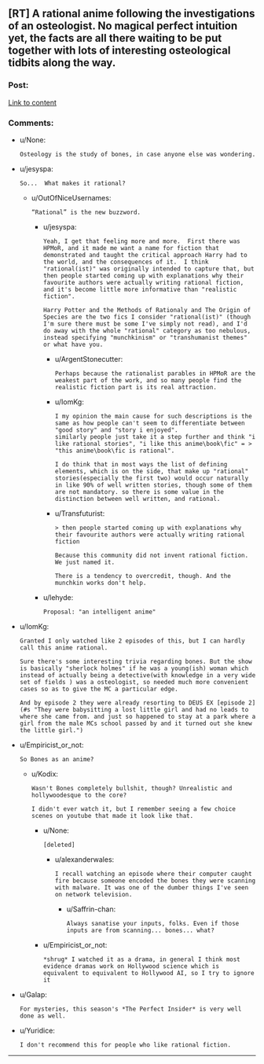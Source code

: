## [RT] A rational anime following the investigations of an osteologist. No magical perfect intuition yet, the facts are all there waiting to be put together with lots of interesting osteological tidbits along the way.

### Post:

[Link to content](http://www.crunchyroll.com/beautiful-bones-sakurakos-investigation-)

### Comments:

- u/None:
  ```
  Osteology is the study of bones, in case anyone else was wondering.
  ```

- u/jesyspa:
  ```
  So...  What makes it rational?
  ```

  - u/OutOfNiceUsernames:
    ```
    “Rational” is the new buzzword.
    ```

    - u/jesyspa:
      ```
      Yeah, I get that feeling more and more.  First there was HPMoR, and it made me want a name for fiction that demonstrated and taught the critical approach Harry had to the world, and the consequences of it.  I think "rational(ist)" was originally intended to capture that, but then people started coming up with explanations why their favourite authors were actually writing rational fiction, and it's become little more informative than "realistic fiction".

      Harry Potter and the Methods of Rationaly and The Origin of Species are the two fics I consider "rational(ist)" (though I'm sure there must be some I've simply not read), and I'd do away with the whole "rational" category as too nebulous, instead specifying "munchkinism" or "transhumanist themes" or what have you.
      ```

      - u/ArgentStonecutter:
        ```
        Perhaps because the rationalist parables in HPMoR are the weakest part of the work, and so many people find the realistic fiction part is its real attraction.
        ```

      - u/IomKg:
        ```
        I my opinion the main cause for such descriptions is the same as how people can't seem to differentiate between "good story" and "story i enjoyed".
        similarly people just take it a step further and think "i like rational stories", "i like this anime\book\fic" = > "this anime\book\fic is rational".

        I do think that in most ways the list of defining elements, which is on the side, that make up "rational" stories(especially the first two) would occur naturally in like 90% of well written stories, though some of them are not mandatory. so there is some value in the distinction between well written, and rational.
        ```

      - u/Transfuturist:
        ```
        > then people started coming up with explanations why their favourite authors were actually writing rational fiction

        Because this community did not invent rational fiction. We just named it.

        There is a tendency to overcredit, though. And the munchkin works don't help.
        ```

    - u/lehyde:
      ```
      Proposal: "an intelligent anime"
      ```

- u/IomKg:
  ```
  Granted I only watched like 2 episodes of this, but I can hardly call this anime rational. 

  Sure there's some interesting trivia regarding bones. But the show is basically "sherlock holmes" if he was a young(ish) woman which instead of actually being a detective(with knowledge in a very wide set of fields ) was a osteologist, so needed much more convenient cases so as to give the MC a particular edge.

  And by episode 2 they were already resorting to DEUS EX [episode 2](#s "They were babysitting a lost little girl and had no leads to where she came from. and just so happened to stay at a park where a girl from the male MCs school passed by and it turned out she knew the little girl.")
  ```

- u/Empiricist_or_not:
  ```
  So Bones as an anime?
  ```

  - u/Kodix:
    ```
    Wasn't Bones completely bullshit, though? Unrealistic and hollywoodesque to the core?

    I didn't ever watch it, but I remember seeing a few choice scenes on youtube that made it look like that.
    ```

    - u/None:
      ```
      [deleted]
      ```

      - u/alexanderwales:
        ```
        I recall watching an episode where their computer caught fire because someone encoded the bones they were scanning with malware. It was one of the dumber things I've seen on network television.
        ```

        - u/Saffrin-chan:
          ```
          Always sanatise your inputs, folks. Even if those inputs are from scanning... bones... what?
          ```

    - u/Empiricist_or_not:
      ```
      *shrug* I watched it as a drama, in general I think most evidence dramas work on Hollywood science which is equivalent to equivalent to Hollywood AI, so I try to ignore it
      ```

- u/Galap:
  ```
  For mysteries, this season's *The Perfect Insider* is very well done as well.
  ```

- u/Yuridice:
  ```
  I don't recommend this for people who like rational fiction.
  ```

---

